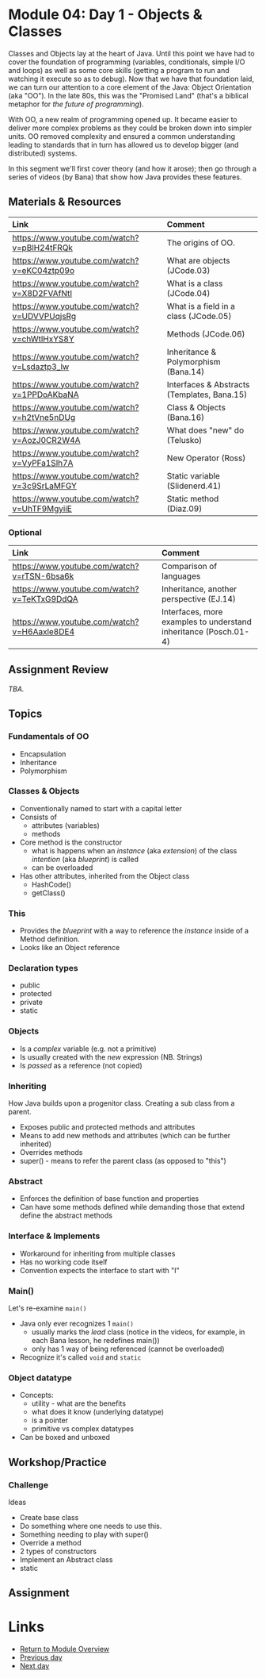 # Module 04: Day 1 - Objects &amp; Classes 
Classes and Objects lay at the heart of Java.  Until this point we have had to cover the foundation of programming (variables, conditionals, simple I/O and loops) as well as some core skills (getting a program to run and watching it execute so as to debug).  Now that we have that foundation laid, we can turn our attention to a core element of the Java: Object Orientation (aka "OO").  In the late 80s, this was the &quot;Promised Land&quot; (that&apos;s a biblical metaphor for *the future of programming*).  

With OO, a new realm of programming opened up.  It became easier to deliver more complex problems as they could be broken down into simpler units.  OO removed complexity and ensured a common understanding leading to standards that in turn has allowed us to develop bigger (and distributed) systems.

In this segment we'll first cover theory (and how it arose); then go through a series of videos (by Bana) that show how Java provides these features.

## Materials & Resources

| Link | Comment |
|:---- |:------- |
|https://www.youtube.com/watch?v=pBlH24tFRQk |The origins of OO.|
|https://www.youtube.com/watch?v=eKC04ztp09o |What are objects (JCode.03)|
|https://www.youtube.com/watch?v=X8D2FVAfNtI |What is a class (JCode.04)|
|https://www.youtube.com/watch?v=UDVVPUqjsRg |What is a field in a class (JCode.05)|
|https://www.youtube.com/watch?v=chWtlHxYS8Y |Methods (JCode.06)|
|https://www.youtube.com/watch?v=Lsdaztp3_lw |Inheritance &amp; Polymorphism (Bana.14)|
|https://www.youtube.com/watch?v=1PPDoAKbaNA |Interfaces & Abstracts (Templates, Bana.15)|
|https://www.youtube.com/watch?v=h2tVne5nDUg |Class & Objects (Bana.16)|
|https://www.youtube.com/watch?v=AozJ0CR2W4A |What does "new" do (Telusko)|
|https://www.youtube.com/watch?v=VyPFa1Slh7A |New Operator (Ross)|
|https://www.youtube.com/watch?v=3c9SrLaMFGY |Static variable (Slidenerd.41)|
|https://www.youtube.com/watch?v=UhTF9MgyiiE |Static method (Diaz.09)|

### Optional
| Link | Comment |
|:---- |:------ |
|https://www.youtube.com/watch?v=rTSN-6bsa6k |Comparison of languages|
|https://www.youtube.com/watch?v=TeKTxG9DdQA |Inheritance, another perspective (EJ.14)|
|https://www.youtube.com/watch?v=H6Aaxle8DE4 |Interfaces, more examples to understand inheritance (Posch.01-4)|


## Assignment Review
*TBA.*

## Topics

### Fundamentals of OO
- Encapsulation
- Inheritance
- Polymorphism

### Classes &amp; Objects
- Conventionally named to start with a capital letter
- Consists of 
  - attributes (variables)
  - methods
- Core method is the constructor
  - what is happens when an *instance* (aka *extension*) of the class *intention* (aka *blueprint*) is called
  - can be overloaded
- Has other attributes, inherited from the Object class
  - HashCode()
  - getClass()

### This
- Provides the *blueprint* with a way to reference the *instance* inside of a Method definition.
- Looks like an Object reference

### Declaration types
- public
- protected
- private
- static

### Objects
- Is a *complex* variable (e.g. not a primitive)
- Is usually created with the *new* expression (NB. Strings)
- Is *passed* as a reference (not copied)

### Inheriting
How Java builds upon a progenitor class.  Creating a sub class from a parent.
- Exposes public and protected methods and attributes
- Means to add new methods and attributes (which can be further inherited)
- Overrides methods
- super() - means to refer the parent class (as opposed to &quot;this&quot;)

### Abstract
- Enforces the definition of base function and properties
- Can have some methods defined while demanding those that extend define the abstract methods

### Interface & Implements
- Workaround for inheriting from multiple classes
- Has no working code itself
- Convention expects the interface to start with &quot;I&quot;

### Main()
Let's re-examine `main()`
- Java only ever recognizes 1 `main()` 
  - usually marks the *lead* class (notice in the videos, for example, in each Bana lesson, he redefines main())
  - only has 1 way of being referenced (cannot be overloaded)
- Recognize it's called `void` and `static`

### Object datatype
- Concepts: 
  - utility - what are the benefits
  - what does it know (underlying datatype)
  - is a pointer
  - primitive vs complex datatypes
- Can be boxed and unboxed  

## Workshop/Practice 

### Challenge 
Ideas
- Create base class
- Do something where one needs to use this.
- Something needing to play with super()
- Override a method
- 2 types of constructors
- Implement an Abstract class
- static

## Assignment

# Links
- [Return to Module Overview](..)
- [Previous day](../../module-03/m03d4)
- [Next day](../m04d2)